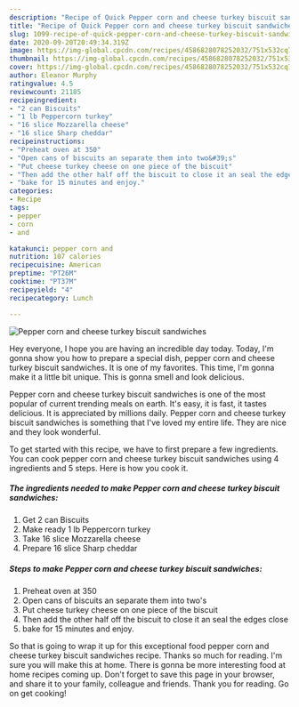 ```yaml
---
description: "Recipe of Quick Pepper corn and cheese turkey biscuit sandwiches"
title: "Recipe of Quick Pepper corn and cheese turkey biscuit sandwiches"
slug: 1099-recipe-of-quick-pepper-corn-and-cheese-turkey-biscuit-sandwiches
date: 2020-09-20T20:49:34.319Z
image: https://img-global.cpcdn.com/recipes/4586828078252032/751x532cq70/pepper-corn-and-cheese-turkey-biscuit-sandwiches-recipe-main-photo.jpg
thumbnail: https://img-global.cpcdn.com/recipes/4586828078252032/751x532cq70/pepper-corn-and-cheese-turkey-biscuit-sandwiches-recipe-main-photo.jpg
cover: https://img-global.cpcdn.com/recipes/4586828078252032/751x532cq70/pepper-corn-and-cheese-turkey-biscuit-sandwiches-recipe-main-photo.jpg
author: Eleanor Murphy
ratingvalue: 4.5
reviewcount: 21185
recipeingredient:
- "2 can Biscuits"
- "1 lb Peppercorn turkey"
- "16 slice Mozzarella cheese"
- "16 slice Sharp cheddar"
recipeinstructions:
- "Preheat oven at 350"
- "Open cans of biscuits an separate them into two&#39;s"
- "Put cheese turkey cheese on one piece of the biscuit"
- "Then add the other half off the biscuit to close it an seal the edges close"
- "bake for 15 minutes and enjoy."
categories:
- Recipe
tags:
- pepper
- corn
- and

katakunci: pepper corn and 
nutrition: 107 calories
recipecuisine: American
preptime: "PT26M"
cooktime: "PT37M"
recipeyield: "4"
recipecategory: Lunch

---
```



![Pepper corn and cheese turkey biscuit sandwiches](https://img-global.cpcdn.com/recipes/4586828078252032/751x532cq70/pepper-corn-and-cheese-turkey-biscuit-sandwiches-recipe-main-photo.jpg)

Hey everyone, I hope you are having an incredible day today. Today, I'm gonna show you how to prepare a special dish, pepper corn and cheese turkey biscuit sandwiches. It is one of my favorites. This time, I'm gonna make it a little bit unique. This is gonna smell and look delicious.

Pepper corn and cheese turkey biscuit sandwiches is one of the most popular of current trending meals on earth. It's easy, it is fast, it tastes delicious. It is appreciated by millions daily. Pepper corn and cheese turkey biscuit sandwiches is something that I've loved my entire life. They are nice and they look wonderful.




To get started with this recipe, we have to first prepare a few ingredients. You can cook pepper corn and cheese turkey biscuit sandwiches using 4 ingredients and 5 steps. Here is how you cook it.

<!--inarticleads1-->

##### The ingredients needed to make Pepper corn and cheese turkey biscuit sandwiches:

1. Get 2 can Biscuits
1. Make ready 1 lb Peppercorn turkey
1. Take 16 slice Mozzarella cheese
1. Prepare 16 slice Sharp cheddar




<!--inarticleads2-->

##### Steps to make Pepper corn and cheese turkey biscuit sandwiches:

1. Preheat oven at 350
1. Open cans of biscuits an separate them into two&#39;s
1. Put cheese turkey cheese on one piece of the biscuit
1. Then add the other half off the biscuit to close it an seal the edges close
1. bake for 15 minutes and enjoy.




So that is going to wrap it up for this exceptional food pepper corn and cheese turkey biscuit sandwiches recipe. Thanks so much for reading. I'm sure you will make this at home. There is gonna be more interesting food at home recipes coming up. Don't forget to save this page in your browser, and share it to your family, colleague and friends. Thank you for reading. Go on get cooking!
